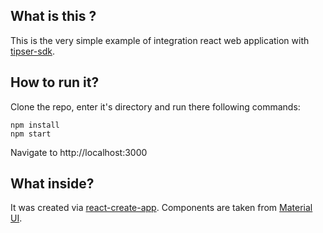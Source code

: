 ## What is this ?

This is the very simple example of integration react web application with [tipser-sdk](https://github.com/Tipser/tipser-sdk).

## How to run it?

Clone the repo, enter it's directory and run there following commands:

```
npm install
npm start
```

Navigate to http://localhost:3000

## What inside?

It was created via [react-create-app](https://facebook.github.io/create-react-app/docs/getting-started). Components are taken from [Material UI](https://material-ui.com/).
